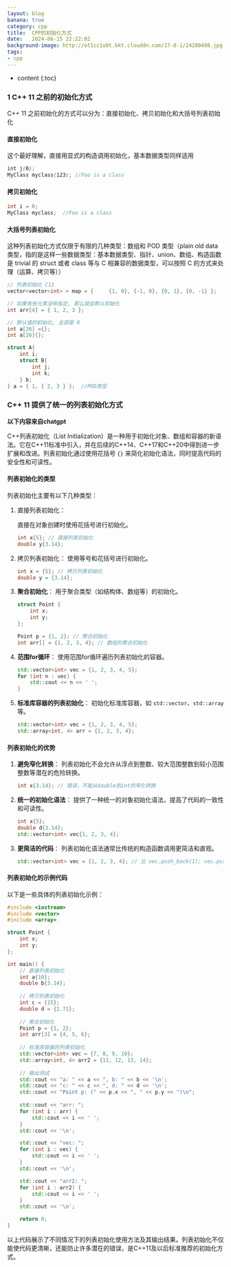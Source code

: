 ```yaml
---
layout: blog
banana: true
category: cpp
title:  CPP的初始化方式
date:   2024-06-15 22:22:02
background-image: http://ot1cc1u9t.bkt.clouddn.com/17-8-1/24280498.jpg
tags:
- cpp
---
```


* content
{:toc}
### 1 C++ 11 之前的初始化方式

C++ 11 之前初始化的方式可以分为：直接初始化、拷贝初始化和大括号列表初始化



#### 直接初始化

这个最好理解，直接用显式的构造调用初始化，基本数据类型同样适用

```scss
int j(0);
MyClass myclass(123); //Foo is a class
```

#### 拷贝初始化

```java
int i = 0;
MyClass myclass;  //Foo is a class
```

#### 大括号列表初始化

这种列表初始化方式仅限于有限的几种类型：数组和 POD 类型（plain old data 类型，指的是这样一些数据类型：基本数据类型、指针、union、数组、构造函数是 trivial 的 struct 或者 class 等与 C 相兼容的数据类型，可以按照 C 的方式来处理（运算、拷贝等））

```cpp
// 列表初始化 C11
vector<vector<int> > map = {     {1, 0}, {-1, 0}, {0, 1}, {0, -1} };

// 如果有些元素没有指定, 那么就会默认初始化
int arr[4] = { 1, 2, 3 };

// 默认值的初始化, 全部是 0
int a[26] ={};
int a[26]{};

struct A{
    int i;
    struct B{
        int j;
        int k;
    } b;
} a = { 1, { 2, 3 } };  //POD类型
```



### C++ 11 提供了统一的列表初始化方式

**以下内容来自chatgpt**

C++列表初始化（List Initialization）是一种用于初始化对象、数组和容器的新语法。它在C++11标准中引入，并在后续的C++14、C++17和C++20中得到进一步扩展和改进。列表初始化通过使用花括号 `{}` 来简化初始化语法，同时提高代码的安全性和可读性。

#### 列表初始化的类型

列表初始化主要有以下几种类型：

1. 直接列表初始化：
  
   直接在对象创建时使用花括号进行初始化。
   
   ```cpp
   int x{5}; // 直接列表初始化
   double y{3.14};
   ```
   
2. 拷贝列表初始化：
   使用等号和花括号进行初始化。
   
   ```cpp
   int x = {5}; // 拷贝列表初始化
   double y = {3.14};
   ```
   
3. **聚合初始化**：
   用于聚合类型（如结构体、数组等）的初始化。
   ```cpp
   struct Point {
       int x;
       int y;
   };
   
   Point p = {1, 2}; // 聚合初始化
   int arr[] = {1, 2, 3, 4}; // 数组的聚合初始化
   ```

4. **范围for循环**：
   使用范围for循环遍历列表初始化的容器。
   ```cpp
   std::vector<int> vec = {1, 2, 3, 4, 5};
   for (int n : vec) {
       std::cout << n << ' ';
   }
   ```

5. **标准库容器的列表初始化**：
   初始化标准库容器，如 `std::vector`、`std::array` 等。
   ```cpp
   std::vector<int> vec = {1, 2, 3, 4, 5};
   std::array<int, 4> arr = {1, 2, 3, 4};
   ```

#### 列表初始化的优势

1. **避免窄化转换**：
   列表初始化不会允许从浮点到整数、较大范围整数到较小范围整数等潜在的危险转换。
   ```cpp
   int x{3.14}; // 错误，不能从double到int的窄化转换
   ```

2. **统一的初始化语法**：
   提供了一种统一的对象初始化语法，提高了代码的一致性和可读性。
   ```cpp
   int x{5};
   double d{3.14};
   std::vector<int> vec{1, 2, 3, 4};
   ```

3. **更简洁的代码**：
   列表初始化语法通常比传统的构造函数调用更简洁和直观。
   ```cpp
   std::vector<int> vec = {1, 2, 3, 4}; // 比 vec.push_back(1); vec.push_back(2); 等更简洁
   ```

#### 列表初始化的示例代码

以下是一些具体的列表初始化示例：

```cpp
#include <iostream>
#include <vector>
#include <array>

struct Point {
    int x;
    int y;
};

int main() {
    // 直接列表初始化
    int a{10};
    double b{3.14};
    
    // 拷贝列表初始化
    int c = {15};
    double d = {2.71};
    
    // 聚合初始化
    Point p = {1, 2};
    int arr[3] = {4, 5, 6};
    
    // 标准库容器的列表初始化
    std::vector<int> vec = {7, 8, 9, 10};
    std::array<int, 4> arr2 = {11, 12, 13, 14};
    
    // 输出测试
    std::cout << "a: " << a << ", b: " << b << '\n';
    std::cout << "c: " << c << ", d: " << d << '\n';
    std::cout << "Point p: (" << p.x << ", " << p.y << ")\n";
    
    std::cout << "arr: ";
    for (int i : arr) {
        std::cout << i << ' ';
    }
    std::cout << '\n';

    std::cout << "vec: ";
    for (int i : vec) {
        std::cout << i << ' ';
    }
    std::cout << '\n';

    std::cout << "arr2: ";
    for (int i : arr2) {
        std::cout << i << ' ';
    }
    std::cout << '\n';

    return 0;
}
```

以上代码展示了不同情况下的列表初始化使用方法及其输出结果。列表初始化不仅能使代码更清晰，还能防止许多潜在的错误，是C++11及以后标准推荐的初始化方式。
